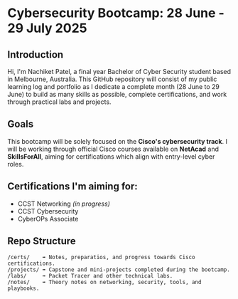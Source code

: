 # Cybersecurity Bootcamp: 28 June - 29 July 2025

## Introduction
Hi, I'm Nachiket Patel, a final year Bachelor of Cyber Security student based in Melbourne, Australia. This GitHub repository will consist of my public learning log and portfolio as I dedicate a complete month (28 June to 29 June) to build as many skills as possible, complete certifications, and work through practical labs and projects.

## Goals
This bootcamp will be solely focused on the **Cisco's cybersecurity track**. I will be working through official Cisco courses available on **NetAcad** and **SkillsForAll**, aiming for certifications which align with entry-level cyber roles.

## Certifications I'm aiming for:
- CCST Networking *(in progress)*
- CCST Cybersecurity
- CyberOPs Associate

## Repo Structure
```
/certs/    ➡️ Notes, preparatios, and progress towards Cisco certifications.  
/projects/ ➡️ Capstone and mini-projects completed during the bootcamp.  
/labs/     ➡️ Packet Tracer and other technical labs.  
/notes/    ➡️ Theory notes on networking, security, tools, and playbooks.  
```

